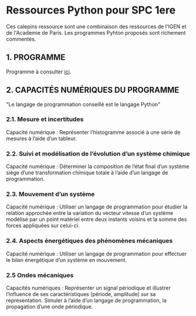 # Ressources Python pour SPC 1ere

Ces calepins ressource sont une combinaison des ressources de l'IGEN et de l'Academie de Paris. Les programmes Pyhton proposés sont richement commentés.

## 1. PROGRAMME
Programme à consulter [ici](http://cache.media.education.gouv.fr/file/CSP/52/6/1e_Physique-chimie_Specialite_Voie_generale_1022526.pdf).

## 2. CAPACITÉS NUMÉRIQUES DU PROGRAMME
"Le langage de programmation conseillé est le langage Python"

### 2.1. Mesure et incertitudes
Capacité numérique : Représenter l’histogramme associé à une série de mesures à l’aide d’un tableur.

### 2.2. Suivi et modélisation de l’évolution d’un système chimique
Capacité numérique : Déterminer la composition de l’état final d’un système siège d’une transformation chimique totale à l’aide d’un langage de programmation.

### 2.3. Mouvement d’un système
Capacité numérique : Utiliser un langage de programmation pour étudier la relation approchée entre la variation du vecteur vitesse d’un système modélisé par un point matériel entre deux instants voisins et la somme des forces appliquées sur celui-ci.

### 2.4. Aspects énergétiques des phénomènes mécaniques
Capacité numérique : Utiliser un langage de programmation pour effectuer le bilan énergétique d’un système en mouvement.

### 2.5 Ondes mécaniques
Capacités numériques : Représenter un signal périodique et illustrer l’influence de ses caractéristiques (période, amplitude) sur sa représentation. Simuler à l’aide d’un langage de programmation, la propagation d’une onde périodique.
